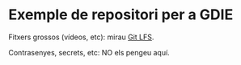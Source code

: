 # Exemple de repositori per a GDIE

Fitxers grossos (vídeos, etc): mirau [Git LFS](https://git-lfs.com/).

Contrasenyes, secrets, etc: NO els pengeu aquí.
